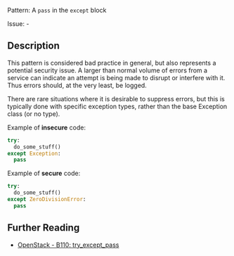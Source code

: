 Pattern: A `pass` in the `except` block

Issue: -

## Description

This pattern is considered bad practice in general, but also represents a
potential security issue. A larger than normal volume of errors from a service
can indicate an attempt is being made to disrupt or interfere with it. Thus
errors should, at the very least, be logged.

There are rare situations where it is desirable to suppress errors, but this
is typically done with specific exception types, rather than the base
Exception class (or no type).


Example of **insecure** code:

```python
try:
  do_some_stuff()
except Exception:
  pass
```
  
Example of **secure** code:

```python
try:
  do_some_stuff()
except ZeroDivisionError:
  pass
```

## Further Reading
* [OpenStack - B110: try_except_pass](https://docs.openstack.org/developer/bandit/plugins/try_except_pass.html)

